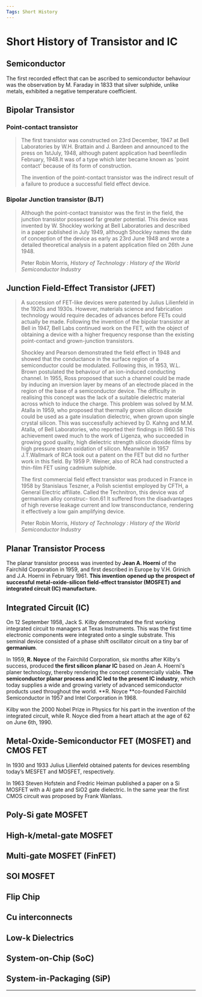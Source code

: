 ```yaml
---
Tags: Short History
---
```


# Short History of Transistor and IC

## Semiconductor

The first recorded effect that can be ascribed to semiconductor behaviour was the observation by M. Faraday in 1833 that silver sulphide, unlike metals, exhibited a negative temperature coefficient.

## Bipolar Transistor

### Point-contact transistor

> The first transistor was constructed on 23rd December, 1947 at Bell Laboratories by W.H. Brattain and J. Bardeen and announced to the press on 1stJuly, 1948, although patent application had beenfiledin February, 1948.It was of a type which later became known as 'point contact' because of its form of construction.
>
> The invention of the point-contact transistor was the indirect result of a failure to produce a successful field effect device.

### Bipolar Junction transistor \(BJT\)

> Although the point-contact transistor was the first in the field, the junction transistor possessed far greater potential. This device was invented by W. Shockley working at Bell Laboratories and described in a paper published in July 1949, although Shockley names the date of conception of the device as early as 23rd June 1948 and wrote a detailed theoretical analysis in a patent application filed on 26th June 1948.
>
> Peter Robin Morris, _History of Technology : History of the World Semiconductor Industry_

## Junction Field-Effect Transistor \(JFET\)

> A succession of FET-like devices were patented by Julius Lilienfeld in the 1920s and 1930s. However, materials science and fabrication technology would require decades of advances before FETs could actually be made. Following the invention of the bipolar transistor at Bell in 1947, Bell Labs continued work on the FET, with the object of obtaining a device with a higher frequency response than the existing point-contact and grown-junction transistors.
>
> Shockley and Pearson demonstrated the field effect in 1948 and showed that the conductance in the surface region of a semiconductor could be modulated. Following this, in 1953, W.L. Brown postulated the behaviour of an ion-induced conducting channel. In 1955, Ross proposed that such a channel could be made by inducing an inversion layer by means of an electrode placed in the region of the base of a semiconductor device. The difficulty in realising this concept was the lack of a suitable dielectric material across which to induce the charge. This problem was solved by M.M. Atalla in 1959, who proposed that thermally grown silicon dioxide could be used as a gate insulation dielectric, when grown upon single crystal silicon. This was successfully achieved by D. Kahng and M.M. Atalla, of Bell Laboratories, who reported their findings in I960.58 This achievement owed much to the work of Ligenza, who succeeded in growing good quality, high dielectric strength silicon dioxide films by high pressure steam oxidation of silicon. Meanwhile in 1957 J.T.Wallmark of RCA took out a patent on the FET but did no further work in this field. By 1959 P. Weiner, also of RCA had constructed a thin-film FET using cadmium sulphide.
>
> The first commercial field effect transistor was produced in France in 1958 by Stanislaus Teszner, a Polish scientist employed by CFTH, a General Electric affiliate. Called the Technitron, this device was of germanium alloy construc- tion.61 It suffered from the disadvantages of high reverse leakage current and low transconductance, rendering it effectively a low gain amplifying device.
>
> Peter Robin Morris, _History of Technology : History of the World Semiconductor Industry_

## Planar Transistor Process

The planar transistor process was invented by **Jean A. Hoerni** of the Fairchild Corporation in 1959, and first described in Europe by V.H. Grinich and J.A. Hoerni in February 1961. **This invention opened up the prospect of successful metal-oxide-silicon field-effect transistor \(MOSFET\) and integrated circuit \(IC\) manufacture.**

## Integrated Circuit \(IC\)

On 12 September 1958, Jack S. Kilby demonstrated the first working integrated circuit to managers at Texas Instruments. This was the first time electronic components were integrated onto a single substrate. This seminal device consisted of a phase shift oscillator circuit on a tiny bar of **germanium**.

In 1959, **R. Noyce** of the Fairchild Corporation, six months after Kilby's success, produced **the first silicon planar IC** based on Jean A. Hoerni's planer technology, thereby rendering the concept commercially viable. **The semiconductor planar process and IC led to the present IC industry**, which today supplies a wide and growing variety of advanced semiconductor products used throughout the world. **R. Noyce **co-founded Fairchild Semiconductor in 1957 and Intel Corporation in 1968.

Kilby won the 2000 Nobel Prize in Physics for his part in the invention of the integrated circuit, while R. Noyce died from a heart attach at the age of 62 on June 6th, 1990.

## Metal-Oxide-Semiconductor FET \(MOSFET\) and CMOS FET

In 1930 and 1933 Julius Lilienfeld obtained patents for devices resembling today’s MESFET and MOSFET, respectively.

In 1963 Steven Hofstein and Fredric Heiman published a paper on a Si MOSFET with a Al gate and SiO2 gate dielectric. In the same year the first CMOS circuit was proposed by Frank Wanlass.

## Poly-Si gate MOSFET

## High-k/metal-gate MOSFET

## Multi-gate MOSFET \(FinFET\)

## SOI MOSFET

## Flip Chip

## Cu interconnects

## Low-k Dielectrics

## System-on-Chip \(SoC\)

## System-in-Packaging \(SiP\)

---

